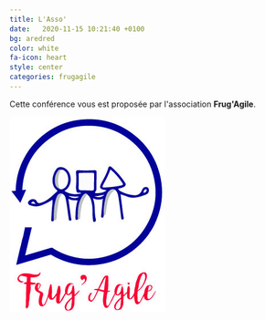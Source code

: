 ```yaml
---
title: L'Asso'
date:   2020-11-15 10:21:40 +0100
bg: aredred
color: white
fa-icon: heart
style: center
categories: frugagile
---
```


Cette conférence vous est proposée par l'association **Frug'Agile**.

![Croâ](/img/FrugAgile_logo.jpg)
